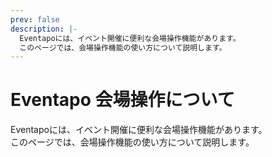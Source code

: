 ```yaml
---
prev: false
description: |-
  Eventapoには、イベント開催に便利な会場操作機能があります。
  このページでは、会場操作機能の使い方について説明します。
---
```


# Eventapo 会場操作について

Eventapoには、イベント開催に便利な会場操作機能があります。  
このページでは、会場操作機能の使い方について説明します。

<VPFeatures
  class="half-width"
  :features="[
    {
      'title': 'チケットのスキャンと入退場',
      'details': 'イベント当日、チケットのQRコードをスキャンして、入退場管理をすることができます。',
      'link': './scan-ticket.md',
      'icon': {
        'light': '/images/icons/qr_code_scanner_24dp_000000_FILL0_wght200_GRAD0_opsz24.svg',
        'dark': '/images/icons/dark/qr_code_scanner_24dp_ffffff_FILL0_wght200_GRAD0_opsz24.svg'
      }
    },
    {
      'title': '参加者の一覧',
      'details': '会場内の人数や退場済みの人数、また参加者の一覧を確認することができます。',
      'link': './attendees-list.md',
      'icon': {
        'light': '/images/icons/checklist_24dp_000000_FILL0_wght200_GRAD0_opsz24.svg',
        'dark': '/images/icons/dark/checklist_24dp_000000_FILL0_wght200_GRAD0_opsz24.svg'
      }
    }
  ]"
/>
